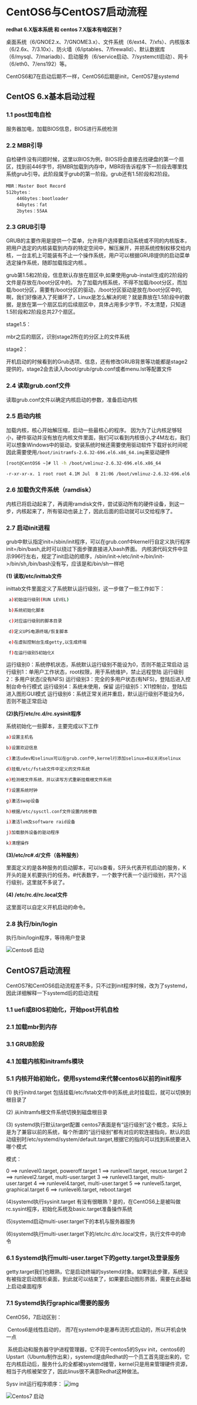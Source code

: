 # CentOS6与CentOS7启动流程

**redhat 6.X版本系统 和 centos 7.X版本有啥区别？**

桌面系统（6/GNOE2.x、7/GNOME3.x）、文件系统（6/ext4、7/xfs）、内核版本（6/2.6x、7/3.10x）、防火墙（6/iptables、7/firewalld）、默认数据库（6/mysql、7/mariadb）、启动服务（6/service启动、7/systemctl启动）、网卡（6/eth0、7/ens192）等。

CentOS6和7在启动后期不一样，CentOS6后期是init，CentOS7是systemd

## CentOS 6.x基本启动过程

### 1.1 post加电自检

服务器加电，加载BIOS信息，BIOS进行系统检测

### 2.2 MBR引导

自检硬件没有问题时候，这里以BIOS为例，BIOS将会直接去找硬盘的第一个扇区，找到前446字节，将MBR加载到内存中，MBR将告诉程序下一阶段去哪里找系统grub引导。此阶段属于grub的第一阶段。grub还有1.5阶段和2阶段。

```
MBR：Master Boot Record
512bytes：
    446bytes：bootloader
    64bytes：fat 
    2bytes：55AA 
```



### 2.3 GRUB引导

GRUB的主要作用是提供一个菜单，允许用户选择要启动系统或不同的内核版本，把用户选定的内核装载到内存的特定空间中，解压展开，并把系统控制权移交给内核，一台主机上可能装有不止一个操作系统，用户可以根据GRUB提供的启动菜单选定操作系统，随即加载指定内核.。

grub第1.5和2阶段，信息默认存放在扇区中,如果使用grub-install生成的2阶段的文件是存放在/boot分区中的。 
为了加载内核系统，不得不加载/boot分区，而加载/boot分区，需要有/boot分区的驱动，/boot分区驱动是放在/boot分区中的,啊，我们好像进入了死循环了，Linux是怎么解决的呢？就是靠放在1.5阶段中的数据，是放在第一个扇区后的后续扇区中，具体占用多少字节，不太清楚，只知道1.5阶段和2阶段总共27个扇区。

stage1.5：

mbr之后的扇区，识别stage2所在的分区上的文件系统

stage2：

开机启动的时候看到的Grub选项、信息，还有修改GRUB背景等功能都是stage2提供的，stage2会去读入/boot/grub/grub.conf或者menu.lst等配置文件

 

### 2.4 读取grub.conf文件

读取grub.conf文件以确定内核启动的参数，准备启动内核

 

### 2.5 启动内核

加载内核，核心开始解压缩，启动一些最核心的程序。 
因为为了让内核足够轻小，硬件驱动并没有放在内核文件里面，我们可以看到内核很小,才4M左右，我们可以想象Windows中的驱动，安装系统时候还需要使用驱动软件下载好长时间呢 
因此需要使用`/boot/initramfs-2.6.32-696.el6.x86_64.img`来驱动硬件

```bash
[root@CentOS6 ~]# ll -h /boot/vmlinuz-2.6.32-696.el6.x86_64

-r-xr-xr-x. 1 root root 4.1M Jul  8 21:06 /boot/vmlinuz-2.6.32-696.el6.x86_64
```

 

### 2.6 加载伪文件系统（ramdisk）

内核已将启动起来了，再调用ramdisk文件，尝试驱动所有的硬件设备，到这一步，内核起来了，所有驱动也装上了，因此后面的启动就可以交给程序了。

 

### 2.7 启动init进程

grub中默认指定init=/sbin/init程序，可以在grub.conf中kernel行自定义执行程序init=/bin/bash,此时可以绕过下面步骤直接进入bash界面。 
内核源代码文件中显示996行左右，规定了init启动的顺序，/sbin/init->/etc/init->/bin/init->/bin/sh,/bin/bash没有写，应该是和/bin/sh一样吧

 

 

**(1) 读取/etc/inittab文件**

inittab文件里面定义了系统默认运行级别，这一步做了一些工作如下：

```bash
 a)初始运行级别(RUN LEVEL)

 b)系统初始化脚本

 c)对应运行级别的脚本目录

 d)定义UPS电源终端/恢复脚本

 e)在虚拟控制台生成getty,以生成终端

 f)在运行级别5初始化X
```



运行级别0：系统停机状态，系统默认运行级别不能设为0，否则不能正常启动
运行级别1：单用户工作状态，root权限，用于系统维护，禁止远程登陆
运行级别2：多用户状态(没有NFS)
运行级别3：完全的多用户状态(有NFS)，登陆后进入控制台命令行模式
运行级别4：系统未使用，保留
运行级别5：X11控制台，登陆后进入图形GUI模式
运行级别6：系统正常关闭并重启，默认运行级别不能设为6，否则不能正常启动



**(2)执行/etc/rc.d/rc.sysinit程序**

系统初始化一些脚本，主要完成以下工作

 

```bash
a)设置主机名

b)设置欢迎信息

c)激活udev和selinux可以在grub.conf中,kernel行添加selinux=0以关闭selinux

d)挂载/etc/fstab文件中定义的文件系统

e)检测根文件系统，并以读写方式重新挂载根文件系统

f)设置系统时钟

g)激活swap设备

h)根据/etc/sysctl.conf文件设置内核参数

i)激活lvm及software raid设备

j)加载额外设备的驱动程序

k)清理操作
```

**(3)/etc/rc#.d/文件（各种服务）**

里面定义的是各种服务的启动脚本，可以ls查看，S开头代表开机启动的服务，K开头的是关机要执行的任务。#代表数字，一个数字代表一个运行级别，共7个运行级别，这里就不多说了。

 

**(4) /etc/rc.d/rc.local文件**

这里面可以自定义开机启动的命令。

 

### 2.8 执行/bin/login

执行/bin/login程序，等待用户登录



![Centos6 启动](../../Images/image-20200505184923931.png)

## CentOS7启动流程
CentOS7和CentOS6启动流程差不多，只不过到init程序时候，改为了systemd，因此详细解释一下systemd后的启动流程

### 1.1  uefi或BIOS初始化，开始post开机自检

### 2.1  加载mbr到内存

### 3.1  GRUB阶段

### 4.1  加载内核和initramfs模块

### 5.1  内核开始初始化，使用systemd来代替centos6以前的init程序

(1) 执行initrd.target
包括挂载/etc/fstab文件中的系统,此时挂载后，就可以切换到根目录了

(2) 从initramfs根文件系统切换到磁盘根目录

(3) systemd执行默认target配置
centos7表面是有“运行级别”这个概念，实际上是为了兼容以前的系统，每个所谓的“运行级别”都有对应的软连接指向，默认的启动级别时/etc/systemd/system/default.target,根据它的指向可以找到系统要进入哪个模式

模式：

0 ==> runlevel0.target, poweroff.target
1 ==> runlevel1.target, rescue.target
2 ==> runlevel2.target, multi-user.target
3 ==> runlevel3.target, multi-user.target
4 ==> runlevel4.target, multi-user.target
5 ==> runlevel5.target, graphical.target
6 ==> runlevel6.target, reboot.target

(4)systemd执行sysinit.target
有没有很眼熟？是的，在CentOS6上是被叫做rc.sysint程序，初始化系统及basic.target准备操作系统

(5)systemd启动multi-user.target下的本机与服务器服务

(6)systemd执行multi-user.target下的/etc/rc.d/rc.local文件，执行文件中的命令

### 6.1  Systemd执行multi-user.target下的getty.target及登录服务

getty.target我们也眼熟，它是启动终端的systemd对象。如果到此步骤，系统没有被指定启动图形桌面，到此就可以结束了，如果要启动图形界面，需要在此基础上启动桌面程序

### 7.1  Systemd执行graphical需要的服务

CentOS6，7启动区别：

​	Centos6是线性启动的， 而7在systemd中是瀑布流形式启动的，所以开机会快一点

​	系统启动和服务器守护进程管理器，它不同于centos5的Sysv init，centos6的Upstart（Ubuntu制作出来），systemd是由Redhat的一个员工首先提出来的，它在内核启动后，服务什么的全都被systemd接管，kernel只是用来管理硬件资源，相当于内核被架空了，因此linus很不满意Redhat这种做法。

Sysv init运行程序顺序：
![img](https://img-blog.csdn.net/20170716221856408?watermark/2/text/aHR0cDovL2Jsb2cuY3Nkbi5uZXQvcXFfMjc3NTQ5ODM=/font/5a6L5L2T/fontsize/400/fill/I0JBQkFCMA==/dissolve/70/gravity/SouthEast)

![Centos7 启动](../../Images/image-20200505185641197.png)





